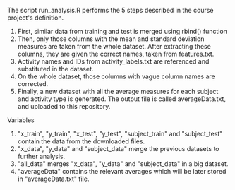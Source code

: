 The script run_analysis.R performs the 5 steps described in the course project's definition.

1. First, similar data from training and test is merged using rbind() function
2. Then, only those columns with the mean and standard deviation measures are taken from the whole dataset. After extracting these columns, they are given the correct names, taken from features.txt.
3. Activity names and IDs from activity_labels.txt are referenced and substituted in the dataset.
4. On the whole dataset, those columns with vague column names are corrected.
5. Finally, a new dataset with all the average measures for each subject and activity type is generated. The output file is called averageData.txt, and uploaded to this repository.

Variables

1. "x_train", "y_train", "x_test", "y_test", "subject_train" and "subject_test" contain the data from the downloaded files.
2. "x_data", "y_data" and "subject_data" merge the previous datasets to further analysis.
3. "all_data" merges "x_data", "y_data" and "subject_data" in a big dataset.
4. "averageData" contains the relevant averages which will be later stored in "averageData.txt" file.
